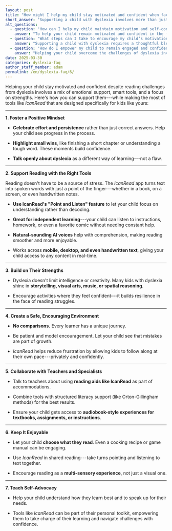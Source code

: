 ```yaml
---
layout: post
title: "How might I help my child stay motivated and confident when facing reading challenges due to dyslexia?"
short_answer: "Supporting a child with dyslexia involves more than just academic assistance; it is about building resilience, self-confidence, and a love for learning. Encouraging a positive mindset starts with celebrating every effort, no matter how small, such as reading a short passage or mastering a difficult word. Recognizing these achievements is essential for boosting self-esteem and motivating continuous improvement. Open discussions about dyslexia as a distinct learning style help children see their challenges as opportunities rather than limitations. Integrating innovative tools like IcanRead, which converts text into natural-sounding spoken words using its 'Point and Listen' feature, empowers children to independently access reading materials from books, screens, or even handwritten notes. This technology shifts their focus from decoding struggles to understanding and enjoying the content. Additionally, nurturing their inherent strengths in storytelling, visual arts, music, or problem-solving further enhances their confidence. Creating a supportive, non-comparative environment where mistakes are valued as learning experiences reinforces a positive educational journey. Collaboration with teachers and literacy specialists ensures that digital aids complement traditional methods, offering a well-rounded approach that transforms reading into an engaging, multisensory adventure. Ultimately, this comprehensive strategy fosters both academic success and personal growth in children with dyslexia while inspiring unwavering determination."
alt_questions:
  - question: "How can I help my child maintain motivation and self-confidence when experiencing reading difficulties related to dyslexia?"
    answer: "To help your child remain motivated and confident in the face of dyslexia, begin by cultivating a positive mindset. Emphasize the importance of celebrating effort and persistence over simply getting the right answer, and acknowledge small achievements such as finishing a chapter or grasping a challenging word. Discuss dyslexia openly as a unique learning approach rather than a flaw. Introduce supportive reading tools like IcanRead, which features a 'Point and Listen' function that converts text from printed materials, digital screens, or handwritten notes into natural-sounding audio. This feature allows your child to focus on comprehension rather than the difficulties of decoding words. Additionally, build on your child’s strengths by encouraging activities in storytelling, visual arts, music, or spatial reasoning to enhance their confidence. Create a nurturing and safe environment free of comparisons, where mistakes are considered part of the learning process. Collaborate with teachers and literacy specialists to integrate these digital tools with structured methods, and encourage shared reading sessions and independent choices in reading materials. Finally, teach self-advocacy so your child learns to express their learning needs confidently and navigate challenges with assurance."
  - question: "What steps can I take to encourage my child’s motivation and confidence when they face reading challenges due to dyslexia?"
    answer: "Supporting a child with dyslexia requires a thoughtful blend of emotional reassurance, practical reading aids, and the celebration of their individual strengths. Start by establishing a positive attitude where every effort—whether it’s reading a brief passage or overcoming a tricky word—is celebrated. Frame dyslexia as a different learning style rather than a shortcoming. Utilize effective digital resources such as IcanRead, which transforms text into clear, spoken language through its 'Point and Listen' feature available for books, screens, or handwritten notes. This approach shifts the focus from decoding challenges to understanding and enjoying content. Additionally, encourage your child’s natural talents in areas like storytelling, art, music, or problem-solving to build confidence. Create an environment that avoids direct comparisons and sees mistakes as learning opportunities. Work in tandem with educators and specialists to merge these technological supports with traditional literacy strategies. Allow your child to choose engaging reading material and participate in shared, multisensory reading experiences. Finally, empower them with self-advocacy skills so they can confidently communicate their needs and overcome obstacles."
  - question: "How do I empower my child to remain engaged and confident in reading despite dyslexia-related challenges?"
    answer: "Helping your child overcome the challenges of dyslexia involves a comprehensive approach that merges emotional support with innovative reading tools and a focus on their strengths. Begin by nurturing a positive mindset that values every effort—from completing a short section of text to understanding a difficult word—as a win worth celebrating. Discuss dyslexia openly, emphasizing that it represents a different learning style rather than a limitation. Incorporate digital aids like IcanRead, which offers a 'Point and Listen' feature to convert text from books, screens, or handwritten notes into spoken words, thus easing the decoding process and enhancing comprehension. Encourage your child to explore their talents in creative areas such as storytelling, visual arts, music, or spatial reasoning, which can further build their self-esteem. Establish a supportive environment that refrains from comparisons and views mistakes as opportunities for growth. Collaborate with teachers and literacy experts to integrate these digital supports with established reading strategies. Allow your child the freedom to choose appealing reading materials and engage in shared reading experiences that involve multiple senses. Lastly, teach self-advocacy so they feel empowered to express their learning needs and tackle challenges head-on."
date: 2025-03-30
categories: dyslexia-faq
author_staff_member: adam
permalink: /en/dyslexia-faq/6/
---
```



Helping your child stay motivated and confident despite reading challenges from dyslexia involves a mix of emotional support, smart tools, and a focus on strengths. Here's how you can support them---while making the most of tools like *IcanRead* that are designed specifically for kids like yours:

* * * * *

**1\. Foster a Positive Mindset**

-  **Celebrate effort and persistence** rather than just correct answers. Help your child see progress in the process.

-  **Highlight small wins**, like finishing a short chapter or understanding a tough word. These moments build confidence.

-  **Talk openly about dyslexia** as a different way of learning---not a flaw.

* * * * *

**2\. Support Reading with the Right Tools**

Reading doesn't have to be a source of stress. The *IcanRead* app turns text into spoken words with just a point of the finger---whether in a book, on a screen, or even handwritten notes.

-  **Use IcanRead's "Point and Listen" feature** to let your child focus on understanding rather than decoding.

-  **Great for independent learning**---your child can listen to instructions, homework, or even a favorite comic without needing constant help.

-  **Natural-sounding AI voices** help with comprehension, making reading smoother and more enjoyable.

-  Works across **mobile, desktop, and even handwritten text**, giving your child access to any content in real-time.

* * * * *

**3\. Build on Their Strengths**

-  Dyslexia doesn't limit intelligence or creativity. Many kids with dyslexia shine in **storytelling, visual arts, music, or spatial reasoning**.

-  Encourage activities where they feel confident---it builds resilience in the face of reading struggles.

* * * * *

**4\. Create a Safe, Encouraging Environment**

-  **No comparisons.** Every learner has a unique journey.

-  Be patient and model encouragement. Let your child see that mistakes are part of growth.

-  *IcanRead* helps reduce frustration by allowing kids to follow along at their own pace---privately and confidently.

* * * * *

**5\. Collaborate with Teachers and Specialists**

-  Talk to teachers about using **reading aids like IcanRead** as part of accommodations.

-  Combine tools with structured literacy support (like Orton-Gillingham methods) for the best results.

-  Ensure your child gets access to **audiobook-style experiences for textbooks, assignments, or instructions**.

* * * * *

**6\. Keep It Enjoyable**

-  Let your child **choose what they read**. Even a cooking recipe or game manual can be engaging.

-  Use *IcanRead* in shared reading---take turns pointing and listening to text together.

-  Encourage reading as a **multi-sensory experience**, not just a visual one.

* * * * *

**7\. Teach Self-Advocacy**

-  Help your child understand how they learn best and to speak up for their needs.

-  Tools like *IcanRead* can be part of their personal toolkit, empowering them to take charge of their learning and navigate challenges with confidence.
